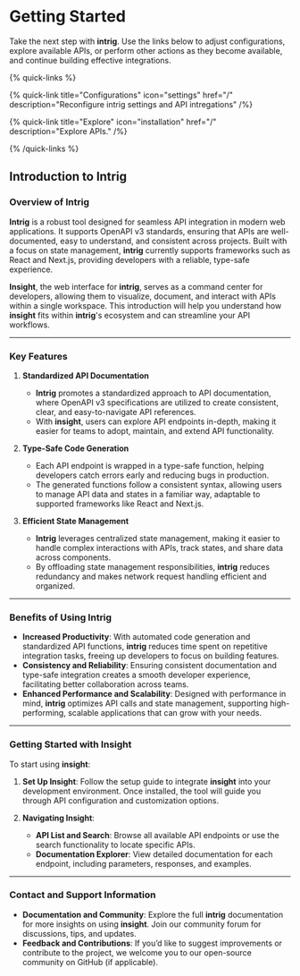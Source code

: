 # Getting Started

Take the next step with **intrig**. Use the links below to adjust configurations, explore available APIs, or perform other actions as they become available, and continue building effective integrations.

{% quick-links %}

{% quick-link title="Configurations" icon="settings" href="/" description="Reconfigure intrig settings and API intregations" /%}

{% quick-link title="Explore" icon="installation" href="/" description="Explore APIs." /%}

{% /quick-links %}

## Introduction to Intrig

### Overview of Intrig

**Intrig** is a robust tool designed for seamless API integration in modern web applications. It supports OpenAPI v3 standards, ensuring that APIs are well-documented, easy to understand, and consistent across projects. Built with a focus on state management, **intrig** currently supports frameworks such as React and Next.js, providing developers with a reliable, type-safe experience.

**Insight**, the web interface for **intrig**, serves as a command center for developers, allowing them to visualize, document, and interact with APIs within a single workspace. This introduction will help you understand how **insight** fits within **intrig**'s ecosystem and can streamline your API workflows.

---

### Key Features

1. **Standardized API Documentation**

   - **Intrig** promotes a standardized approach to API documentation, where OpenAPI v3 specifications are utilized to create consistent, clear, and easy-to-navigate API references.
   - With **insight**, users can explore API endpoints in-depth, making it easier for teams to adopt, maintain, and extend API functionality.

2. **Type-Safe Code Generation**

   - Each API endpoint is wrapped in a type-safe function, helping developers catch errors early and reducing bugs in production.
   - The generated functions follow a consistent syntax, allowing users to manage API data and states in a familiar way, adaptable to supported frameworks like React and Next.js.

3. **Efficient State Management**

   - **Intrig** leverages centralized state management, making it easier to handle complex interactions with APIs, track states, and share data across components.
   - By offloading state management responsibilities, **intrig** reduces redundancy and makes network request handling efficient and organized.

---

### Benefits of Using Intrig

- **Increased Productivity**: With automated code generation and standardized API functions, **intrig** reduces time spent on repetitive integration tasks, freeing up developers to focus on building features.
- **Consistency and Reliability**: Ensuring consistent documentation and type-safe integration creates a smooth developer experience, facilitating better collaboration across teams.
- **Enhanced Performance and Scalability**: Designed with performance in mind, **intrig** optimizes API calls and state management, supporting high-performing, scalable applications that can grow with your needs.

---

### Getting Started with Insight

To start using **insight**:

1. **Set Up Insight**: Follow the setup guide to integrate **insight** into your development environment. Once installed, the tool will guide you through API configuration and customization options.

2. **Navigating Insight**:

   - **API List and Search**: Browse all available API endpoints or use the search functionality to locate specific APIs.
   - **Documentation Explorer**: View detailed documentation for each endpoint, including parameters, responses, and examples.

---

### Contact and Support Information

- **Documentation and Community**: Explore the full **intrig** documentation for more insights on using **insight**. Join our community forum for discussions, tips, and updates.
- **Feedback and Contributions**: If you’d like to suggest improvements or contribute to the project, we welcome you to our open-source community on GitHub (if applicable).
